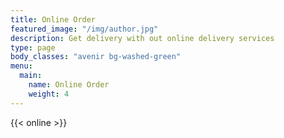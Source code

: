 ```yaml
---
title: Online Order
featured_image: "/img/author.jpg"
description: Get delivery with out online delivery services
type: page
body_classes: "avenir bg-washed-green"
menu: 
  main:
    name: Online Order
    weight: 4
---
```


{{< online >}}